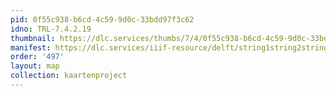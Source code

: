 ```yaml
---
pid: 0f55c938-b6cd-4c59-9d0c-33bdd97f3c62
idno: TRL-7.4.2.19
thumbnail: https://dlc.services/thumbs/7/4/0f55c938-b6cd-4c59-9d0c-33bdd97f3c62/full/400,339/0/default.jpg
manifest: https://dlc.services/iiif-resource/delft/string1string2string3/kaartenproject-2007/TRL-7.4.2.19
order: '497'
layout: map
collection: kaartenproject
---
```

